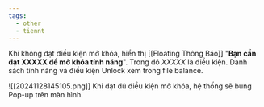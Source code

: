 ```yaml
---
tags:
  - other
  - tiennt
---
```

Khi không đạt điều kiện mở khóa, hiển thị [[Floating Thông Báo]] "**Bạn cần đạt XXXXX để mở khóa tính năng**".
Trong đó *XXXXX* là điều kiện.
Danh sách tính năng và điều kiện Unlock xem trong file balance.

![[20241128145105.png]]
Khi đạt đủ điều kiện mở khóa, hệ thống sẽ bung Pop-up trên màn hình.